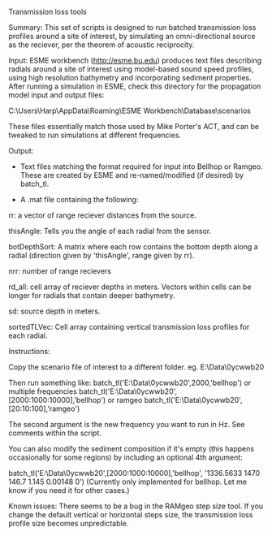 Transmission loss tools

Summary: This set of scripts is designed to run batched transmission loss profiles around a site of interest, by simulating an omni-directional source as the reciever, per the theorem of acoustic reciprocity.

Input:
ESME workbench (http://esme.bu.edu) produces text files describing radials around a site of interest using model-based sound speed profiles, using high resolution bathymetry and incorporating sediment properties. 
After running a simulation in ESME, check this directory for the propagation model input and output files:

C:\Users\Harp\AppData\Roaming\ESME Workbench\Database\scenarios

These files essentially match those used by Mike Porter's ACT, and can be tweaked to run simulations at different frequencies.


Output: 

- Text files matching the format required for input into Bellhop or Ramgeo. These are created by ESME and re-named/modified (if desired) by batch_tl.

- A .mat file containing the following:

rr: a vector of range reciever distances from the source.

thisAngle: Tells you the angle of each radial from the sensor.

botDepthSort: A matrix where each row contains the bottom depth along a radial (direction given by 'thisAngle', range given by rr).

nrr: number of range recievers

rd_all: cell array of reciever depths in meters. Vectors within cells can be longer for radials that contain deeper bathymetry.

sd: source depth in meters.

sortedTLVec: Cell array containing vertical transmission loss profiles for each radial.



Instructions:

Copy the scenario file of interest to a different folder. 
eg. E:\Data\0ycwwb20  

Then run something like:
batch_tl('E:\Data\0ycwwb20\',2000,'bellhop')
or multiple frequencies
batch_tl('E:\Data\0ycwwb20\',[2000:1000:10000],'bellhop')
or ramgeo
batch_tl('E:\Data\0ycwwb20\',[20:10:100],'ramgeo')

The second argument is the new frequency you want to run in Hz. See comments within the script.

You can also modify the sediment composition if it's empty (this happens occasionally for some regions) by including an optional 4th argument:

batch_tl('E:\Data\0ycwwb20\',[2000:1000:10000],'bellhop', '1336.5633 1470 146.7 1.145 0.00148 0')
(Currently only implemented for bellhop. Let me know if you need it for other cases.)



Known issues: 
There seems to be a bug in the RAMgeo step size tool. If you change the default vertical or horizontal steps size, the transmission loss profile size becomes unpredictable.